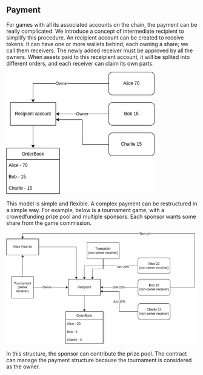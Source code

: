 ## Payment

For games with all its associated accounts on the chain, the payment can be really complicated.  We introduce a concept of intermediate recipient to simplify this procedure.  An recipient account can be created to receive tokens. It can have one or more wallets behind, each owning a share; we call them receivers.  The newly added receiver must be approved by all the owners.  When assets paid to this receipient account, it will be splited into different orders, and each receiver can claim its own parts.

![Payment](payment.jpg)

This model is simple and flexible.  A complex payment can be
restructured in a simple way.  For example, below is a tournament
game, with a crowedfunding prize pool and multiple sponsors. Each
sponsor wants some share from the game commission.

![Tournament Payment](tournament-payment.jpg)

In this structure, the sponsor can contribute the prize pool.  The
contract can manage the payment structure because the tournament is
considered as the owner.

